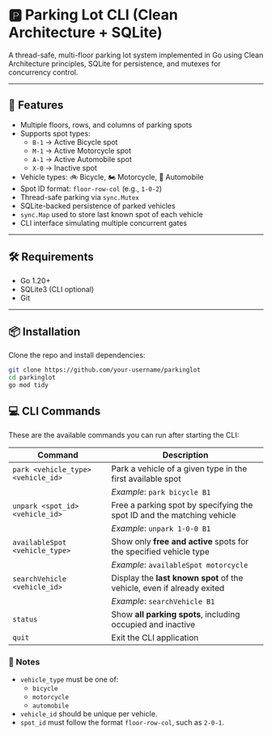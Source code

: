 # 🅿️ Parking Lot CLI (Clean Architecture + SQLite)

A thread-safe, multi-floor parking lot system implemented in Go using Clean Architecture principles, SQLite for persistence, and mutexes for concurrency control.

---

## 🚀 Features

- Multiple floors, rows, and columns of parking spots
- Supports spot types:
  - `B-1` → Active Bicycle spot
  - `M-1` → Active Motorcycle spot
  - `A-1` → Active Automobile spot
  - `X-0` → Inactive spot
- Vehicle types: 🚲 Bicycle, 🏍️ Motorcycle, 🚗 Automobile
- Spot ID format: `floor-row-col` (e.g., `1-0-2`)
- Thread-safe parking via `sync.Mutex`
- SQLite-backed persistence of parked vehicles
- `sync.Map` used to store last known spot of each vehicle
- CLI interface simulating multiple concurrent gates

---

## 🛠 Requirements

- Go 1.20+
- SQLite3 (CLI optional)
- Git

---

## 📦 Installation

Clone the repo and install dependencies:

```bash
git clone https://github.com/your-username/parkinglot
cd parkinglot
go mod tidy
```

## 💻 CLI Commands

These are the available commands you can run after starting the CLI:

| Command                                   | Description                                                            |
|-------------------------------------------|------------------------------------------------------------------------|
| `park <vehicle_type> <vehicle_id>`        | Park a vehicle of a given type in the first available spot             |
|                                           | _Example_: `park bicycle B1`                                           |
| `unpark <spot_id> <vehicle_id>`           | Free a parking spot by specifying the spot ID and the matching vehicle |
|                                           | _Example_: `unpark 1-0-0 B1`                                           |
| `availableSpot <vehicle_type>`            | Show only **free and active** spots for the specified vehicle type     |
|                                           | _Example_: `availableSpot motorcycle`                                  |
| `searchVehicle <vehicle_id>`              | Display the **last known spot** of the vehicle, even if already exited |
|                                           | _Example_: `searchVehicle B1`                                          |
| `status`                                  | Show **all parking spots**, including occupied and inactive            |
| `quit`                                    | Exit the CLI application                                               |


### 🧠 Notes

- `vehicle_type` must be one of:
  - `bicycle`
  - `motorcycle`
  - `automobile`
- `vehicle_id` should be unique per vehicle.
- `spot_id` must follow the format `floor-row-col`, such as `2-0-1`.